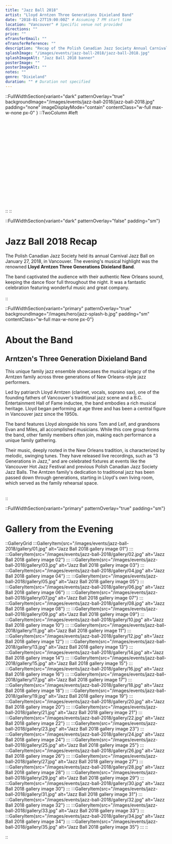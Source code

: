 ```yaml
---
title: "Jazz Ball 2018"
artist: "Lloyd Arntzen Three Generations Dixieland Band"
date: "2018-01-27T19:00:00Z" # Assuming 7 PM start time
location: "Vancouver" # Specific venue not provided
directions: ""
price: ""
eTransferEmail: ""
eTransferReference: ""
description: "Recap of the Polish Canadian Jazz Society Annual Carnival Jazz Ball on Jan 27, 2018, featuring the Lloyd Arntzen Three Generations Dixieland Band."
splashImage: "/images/events/jazz-ball-2018/jazz-ball-2018.jpg"
splashImageAlt: "Jazz Ball 2018 banner"
posterImage: ""
posterImageAlt: ""
notes: ""
genre: "Dixieland"
duration: "" # Duration not specified
---
```


::FullWidthSection{variant="dark" patternOverlay="true" backgroundImage="/images/events/jazz-ball-2018/jazz-ball-2018.jpg" padding="none" imageDisplayMode="contain" contentClass="w-full max-w-none px-0" }
::TwoColumn
#left
<br><br><br/>
<br><br><br/>
<br><br><br/>
<br><br><br/>
<br><br><br/>
<br><br><br/>
::
::

::FullWidthSection{variant="dark" patternOverlay="false" padding="sm"}

# Jazz Ball 2018 Recap

The Polish Canadian Jazz Society held its annual Carnival Jazz Ball on January 27, 2018, in Vancouver. The evening's musical highlight was the renowned **Lloyd Arntzen Three Generations Dixieland Band**.

The band captivated the audience with their authentic New Orleans sound, keeping the dance floor full throughout the night. It was a fantastic celebration featuring wonderful music and great company.
<br></br>
::

::FullWidthSection{variant="primary" patternOverlay="true" backgroundImage="/images/hero/jazz-splash-b.jpg" padding="sm" contentClass="w-full max-w-none px-0"}

# About the Band

## Arntzen's Three Generation Dixieland Band

This unique family jazz ensemble showcases the musical legacy of the Arntzen family across three generations of New Orleans-style jazz performers.

Led by patriarch Lloyd Arntzen (clarinet, vocals, soprano sax), one of the founding fathers of Vancouver's traditional jazz scene and a B.C. Entertainment Hall of Fame inductee, the band embodies a rich musical heritage. Lloyd began performing at age three and has been a central figure in Vancouver jazz since the 1950s.

The band features Lloyd alongside his sons Tom and Leif, and grandsons Evan and Miles, all accomplished musicians. While this core group forms the band, other family members often join, making each performance a unique family gathering.

Their music, deeply rooted in the New Orleans tradition, is characterized by melodic, swinging tunes. They have released live recordings, such as "3 Generations in Jazz," and are celebrated fixtures at events like the Vancouver Hot Jazz Festival and previous Polish Canadian Jazz Society Jazz Balls. The Arntzen family's dedication to traditional jazz has been passed down through generations, starting in Lloyd's own living room, which served as the family rehearsal space.
<br></br>

::

::FullWidthSection{variant="primary" patternOverlay="true" padding="sm"}

# Gallery from the Evening

::GalleryGrid
:::GalleryItem{src="/images/events/jazz-ball-2018/gallery/01.jpg" alt="Jazz Ball 2018 gallery image 01"}
:::
:::GalleryItem{src="/images/events/jazz-ball-2018/gallery/02.jpg" alt="Jazz Ball 2018 gallery image 02"}
:::
:::GalleryItem{src="/images/events/jazz-ball-2018/gallery/03.jpg" alt="Jazz Ball 2018 gallery image 03"}
:::
:::GalleryItem{src="/images/events/jazz-ball-2018/gallery/04.jpg" alt="Jazz Ball 2018 gallery image 04"}
:::
:::GalleryItem{src="/images/events/jazz-ball-2018/gallery/05.jpg" alt="Jazz Ball 2018 gallery image 05"}
:::
:::GalleryItem{src="/images/events/jazz-ball-2018/gallery/06.jpg" alt="Jazz Ball 2018 gallery image 06"}
:::
:::GalleryItem{src="/images/events/jazz-ball-2018/gallery/07.jpg" alt="Jazz Ball 2018 gallery image 07"}
:::
:::GalleryItem{src="/images/events/jazz-ball-2018/gallery/08.jpg" alt="Jazz Ball 2018 gallery image 08"}
:::
:::GalleryItem{src="/images/events/jazz-ball-2018/gallery/09.jpg" alt="Jazz Ball 2018 gallery image 09"}
:::
:::GalleryItem{src="/images/events/jazz-ball-2018/gallery/10.jpg" alt="Jazz Ball 2018 gallery image 10"}
:::
:::GalleryItem{src="/images/events/jazz-ball-2018/gallery/11.jpg" alt="Jazz Ball 2018 gallery image 11"}
:::
:::GalleryItem{src="/images/events/jazz-ball-2018/gallery/12.jpg" alt="Jazz Ball 2018 gallery image 12"}
:::
:::GalleryItem{src="/images/events/jazz-ball-2018/gallery/13.jpg" alt="Jazz Ball 2018 gallery image 13"}
:::
:::GalleryItem{src="/images/events/jazz-ball-2018/gallery/14.jpg" alt="Jazz Ball 2018 gallery image 14"}
:::
:::GalleryItem{src="/images/events/jazz-ball-2018/gallery/15.jpg" alt="Jazz Ball 2018 gallery image 15"}
:::
:::GalleryItem{src="/images/events/jazz-ball-2018/gallery/16.jpg" alt="Jazz Ball 2018 gallery image 16"}
:::
:::GalleryItem{src="/images/events/jazz-ball-2018/gallery/17.jpg" alt="Jazz Ball 2018 gallery image 17"}
:::
:::GalleryItem{src="/images/events/jazz-ball-2018/gallery/18.jpg" alt="Jazz Ball 2018 gallery image 18"}
:::
:::GalleryItem{src="/images/events/jazz-ball-2018/gallery/19.jpg" alt="Jazz Ball 2018 gallery image 19"}
:::
:::GalleryItem{src="/images/events/jazz-ball-2018/gallery/20.jpg" alt="Jazz Ball 2018 gallery image 20"}
:::
:::GalleryItem{src="/images/events/jazz-ball-2018/gallery/21.jpg" alt="Jazz Ball 2018 gallery image 21"}
:::
:::GalleryItem{src="/images/events/jazz-ball-2018/gallery/22.jpg" alt="Jazz Ball 2018 gallery image 22"}
:::
:::GalleryItem{src="/images/events/jazz-ball-2018/gallery/23.jpg" alt="Jazz Ball 2018 gallery image 23"}
:::
:::GalleryItem{src="/images/events/jazz-ball-2018/gallery/24.jpg" alt="Jazz Ball 2018 gallery image 24"}
:::
:::GalleryItem{src="/images/events/jazz-ball-2018/gallery/25.jpg" alt="Jazz Ball 2018 gallery image 25"}
:::
:::GalleryItem{src="/images/events/jazz-ball-2018/gallery/26.jpg" alt="Jazz Ball 2018 gallery image 26"}
:::
:::GalleryItem{src="/images/events/jazz-ball-2018/gallery/27.jpg" alt="Jazz Ball 2018 gallery image 27"}
:::
:::GalleryItem{src="/images/events/jazz-ball-2018/gallery/28.jpg" alt="Jazz Ball 2018 gallery image 28"}
:::
:::GalleryItem{src="/images/events/jazz-ball-2018/gallery/29.jpg" alt="Jazz Ball 2018 gallery image 29"}
:::
:::GalleryItem{src="/images/events/jazz-ball-2018/gallery/30.jpg" alt="Jazz Ball 2018 gallery image 30"}
:::
:::GalleryItem{src="/images/events/jazz-ball-2018/gallery/31.jpg" alt="Jazz Ball 2018 gallery image 31"}
:::
:::GalleryItem{src="/images/events/jazz-ball-2018/gallery/32.jpg" alt="Jazz Ball 2018 gallery image 32"}
:::
:::GalleryItem{src="/images/events/jazz-ball-2018/gallery/33.jpg" alt="Jazz Ball 2018 gallery image 33"}
:::
:::GalleryItem{src="/images/events/jazz-ball-2018/gallery/34.jpg" alt="Jazz Ball 2018 gallery image 34"}
:::
:::GalleryItem{src="/images/events/jazz-ball-2018/gallery/35.jpg" alt="Jazz Ball 2018 gallery image 35"}
:::
::

::
